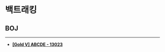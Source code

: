 # 백트래킹

## BOJ

<hr>

- __[[Gold V] ABCDE - 13023](https://github.com/byunghyunkim0/Algorithm/tree/main/%EB%B0%B1%ED%8A%B8%EB%9E%98%ED%82%B9/13023.%E2%80%85ABCDE)__

